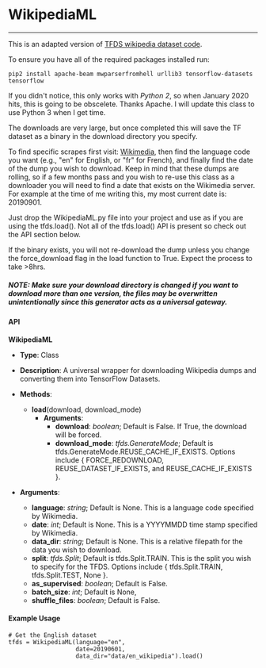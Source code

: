 # WikipediaML

---

This is an adapted version of [TFDS wikipedia dataset code](https://github.com/tensorflow/datasets/blob/master/tensorflow_datasets/text/wikipedia.py).

To ensure you have all of the required packages installed run:

```
pip2 install apache-beam mwparserfromhell urllib3 tensorflow-datasets tensorflow
```

If you didn't notice, this only works with _Python 2_, so when January 2020 hits, this is going to be obscelete. Thanks Apache. I will update this class to use Python 3 when I get time.

The downloads are very large, but once completed this will save the TF dataset as a binary in the download directory you specify.

To find specific scrapes first visit: [Wikimedia](https://dumps.wikimedia.org/backup-index.html), then find the language code you want (e.g., "en" for English, or "fr" for French), and finally find the date of the dump you wish to download. Keep in mind that these dumps are rolling, so if a few months pass and you wish to re-use this class as a downloader you will need to find a date that exists on the Wikimedia server. For example at the time of me writing this, my most current date is: 20190901.

Just drop the WikipediaML.py file into your project and use as if you are using the tfds.load(). Not all of the tfds.load() API is present so check out the API section below.

If the binary exists, you will not re-download the dump unless you change the force_download flag in the load function to True. Expect the process to take >8hrs.

##### NOTE: Make sure your download directory is changed if you want to download more than one version, the files may be overwritten unintentionally since this generator acts as a universal gateway.

#### API

**WikipediaML**

- **Type**: Class
- **Description**: A universal wrapper for downloading Wikipedia dumps and converting them into TensorFlow Datasets.

- **Methods**:

  - **load**(download, download_mode)
    - **Arguments**:
      - **download**: _boolean_; Default is False. If True, the download will be forced.
      - **download_mode**: _tfds.GenerateMode_; Default is tfds.GenerateMode.REUSE_CACHE_IF_EXISTS. Options include { FORCE_REDOWNLOAD, REUSE_DATASET_IF_EXISTS, and REUSE_CACHE_IF_EXISTS }.

- **Arguments**:

  - **language**: _string_; Default is None. This is a language code specified by Wikimedia.
  - **date**: _int_; Default is None. This is a YYYYMMDD time stamp specified by Wikimedia.
  - **data_dir**: _string_; Default is None. This is a relative filepath for the data you wish to download.
  - **split**: _tfds.Split_; Default is tfds.Split.TRAIN. This is the split you wish to specify for the TFDS. Options include { tfds.Split.TRAIN, tfds.Split.TEST, None }.
  - **as_supervised**: _boolean_; Default is False.
  - **batch_size**: _int_; Default is None,
  - **shuffle_files**: _boolean_; Default is False.

#### Example Usage

```
# Get the English dataset
tfds = WikipediaML(language="en",
                   date=20190601,
                   data_dir="data/en_wikipedia").load()
```
